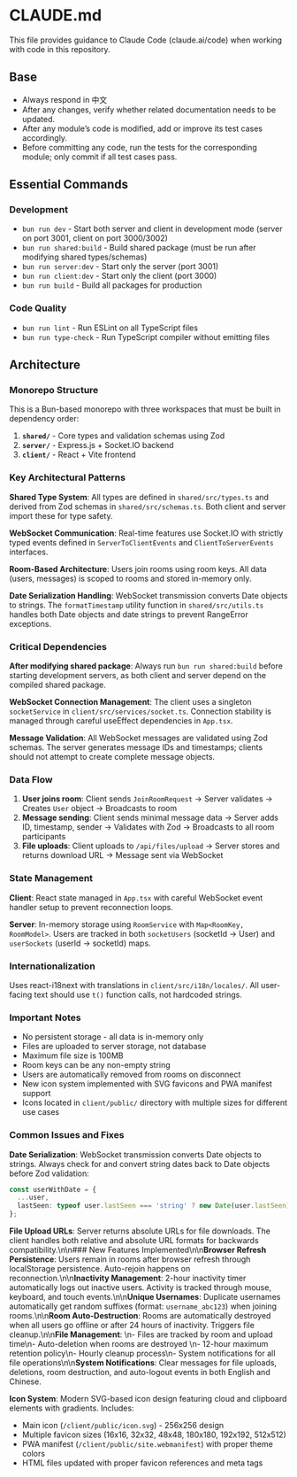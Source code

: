 # CLAUDE.md

This file provides guidance to Claude Code (claude.ai/code) when working with code in this repository.

## Base

- Always respond in 中文
- After any changes, verify whether related documentation needs to be updated.
- After any module’s code is modified, add or improve its test cases accordingly.
- Before committing any code, run the tests for the corresponding module; only commit if all test cases pass.

## Essential Commands

### Development
- `bun run dev` - Start both server and client in development mode (server on port 3001, client on port 3000/3002)
- `bun run shared:build` - Build shared package (must be run after modifying shared types/schemas)
- `bun run server:dev` - Start only the server (port 3001)
- `bun run client:dev` - Start only the client (port 3000)
- `bun run build` - Build all packages for production

### Code Quality
- `bun run lint` - Run ESLint on all TypeScript files
- `bun run type-check` - Run TypeScript compiler without emitting files

## Architecture

### Monorepo Structure
This is a Bun-based monorepo with three workspaces that must be built in dependency order:

1. **`shared/`** - Core types and validation schemas using Zod
2. **`server/`** - Express.js + Socket.IO backend 
3. **`client/`** - React + Vite frontend

### Key Architectural Patterns

**Shared Type System**: All types are defined in `shared/src/types.ts` and derived from Zod schemas in `shared/src/schemas.ts`. Both client and server import these for type safety.

**WebSocket Communication**: Real-time features use Socket.IO with strictly typed events defined in `ServerToClientEvents` and `ClientToServerEvents` interfaces.

**Room-Based Architecture**: Users join rooms using room keys. All data (users, messages) is scoped to rooms and stored in-memory only.

**Date Serialization Handling**: WebSocket transmission converts Date objects to strings. The `formatTimestamp` utility function in `shared/src/utils.ts` handles both Date objects and date strings to prevent RangeError exceptions.

### Critical Dependencies

**After modifying shared package**: Always run `bun run shared:build` before starting development servers, as both client and server depend on the compiled shared package.

**WebSocket Connection Management**: The client uses a singleton `socketService` in `client/src/services/socket.ts`. Connection stability is managed through careful useEffect dependencies in `App.tsx`.

**Message Validation**: All WebSocket messages are validated using Zod schemas. The server generates message IDs and timestamps; clients should not attempt to create complete message objects.

### Data Flow

1. **User joins room**: Client sends `JoinRoomRequest` → Server validates → Creates `User` object → Broadcasts to room
2. **Message sending**: Client sends minimal message data → Server adds ID, timestamp, sender → Validates with Zod → Broadcasts to all room participants
3. **File uploads**: Client uploads to `/api/files/upload` → Server stores and returns download URL → Message sent via WebSocket

### State Management

**Client**: React state managed in `App.tsx` with careful WebSocket event handler setup to prevent reconnection loops.

**Server**: In-memory storage using `RoomService` with `Map<RoomKey, RoomModel>`. Users are tracked in both `socketUsers` (socketId → User) and `userSockets` (userId → socketId) maps.

### Internationalization

Uses react-i18next with translations in `client/src/i18n/locales/`. All user-facing text should use `t()` function calls, not hardcoded strings.

### Important Notes

- No persistent storage - all data is in-memory only
- Files are uploaded to server storage, not database
- Maximum file size is 100MB
- Room keys can be any non-empty string
- Users are automatically removed from rooms on disconnect
- New icon system implemented with SVG favicons and PWA manifest support
- Icons located in `client/public/` directory with multiple sizes for different use cases

### Common Issues and Fixes

**Date Serialization**: WebSocket transmission converts Date objects to strings. Always check for and convert string dates back to Date objects before Zod validation:
```typescript
const userWithDate = {
  ...user,
  lastSeen: typeof user.lastSeen === 'string' ? new Date(user.lastSeen) : user.lastSeen,
};
```

**File Upload URLs**: Server returns absolute URLs for file downloads. The client handles both relative and absolute URL formats for backwards compatibility.\n\n### New Features Implemented\n\n**Browser Refresh Persistence**: Users remain in rooms after browser refresh through localStorage persistence. Auto-rejoin happens on reconnection.\n\n**Inactivity Management**: 2-hour inactivity timer automatically logs out inactive users. Activity is tracked through mouse, keyboard, and touch events.\n\n**Unique Usernames**: Duplicate usernames automatically get random suffixes (format: `username_abc123`) when joining rooms.\n\n**Room Auto-Destruction**: Rooms are automatically destroyed when all users go offline or after 24 hours of inactivity. Triggers file cleanup.\n\n**File Management**: \n- Files are tracked by room and upload time\n- Auto-deletion when rooms are destroyed  \n- 12-hour maximum retention policy\n- Hourly cleanup process\n- System notifications for all file operations\n\n**System Notifications**: Clear messages for file uploads, deletions, room destruction, and auto-logout events in both English and Chinese.

**Icon System**: Modern SVG-based icon design featuring cloud and clipboard elements with gradients. Includes:
- Main icon (`/client/public/icon.svg`) - 256x256 design
- Multiple favicon sizes (16x16, 32x32, 48x48, 180x180, 192x192, 512x512)
- PWA manifest (`/client/public/site.webmanifest`) with proper theme colors
- HTML files updated with proper favicon references and meta tags